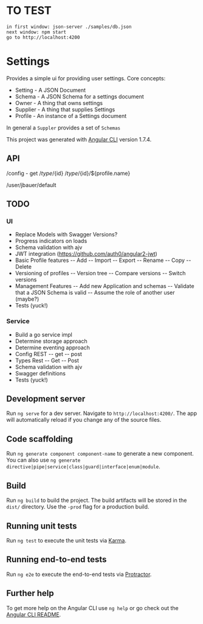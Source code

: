 # TO TEST
    in first window: json-server ./samples/db.json
    next window: npm start
    go to http://localhost:4200

# Settings

Provides a simple ui for providing user settings. Core concepts: 
- Setting - A JSON Document
- Schema - A JSON Schema for a settings document
- Owner - A thing that owns settings
- Supplier - A thing that supplies Settings
- Profile - An instance of a Settings document

In general a `Suppler` provides a set of `Schemas`





This project was generated with [Angular CLI](https://github.com/angular/angular-cli) version 1.7.4.

## API
/config
    - get
/${type}/${id}
/${type}/${id}/${profile.name}

/user/jbauer/default

## TODO

### UI
- Replace Models with Swagger Versions?
- Progress indicators on loads
- Schema validation with ajv
- JWT integration (https://github.com/auth0/angular2-jwt)
- Basic Profile features
-- Add
-- Import
-- Export
-- Rename
-- Copy
-- Delete
- Versioning of profiles
-- Version tree
-- Compare versions
-- Switch versions
- Management Features
-- Add new Application and schemas
-- Validate that a JSON Schema is valid
-- Assume the role of another user  (maybe?)
- Tests (yuck!)

### Service
- Build a go service impl
- Determine storage approach
- Determine eventing approach
- Config REST
-- get
-- post
- Types Rest
-- Get
-- Post
- Schema validation with ajv
- Swagger definitions
- Tests (yuck!)

## Development server

Run `ng serve` for a dev server. Navigate to `http://localhost:4200/`. The app will automatically reload if you change any of the source files.

## Code scaffolding

Run `ng generate component component-name` to generate a new component. You can also use `ng generate directive|pipe|service|class|guard|interface|enum|module`.

## Build

Run `ng build` to build the project. The build artifacts will be stored in the `dist/` directory. Use the `-prod` flag for a production build.

## Running unit tests

Run `ng test` to execute the unit tests via [Karma](https://karma-runner.github.io).

## Running end-to-end tests

Run `ng e2e` to execute the end-to-end tests via [Protractor](http://www.protractortest.org/).

## Further help

To get more help on the Angular CLI use `ng help` or go check out the [Angular CLI README](https://github.com/angular/angular-cli/blob/master/README.md).
